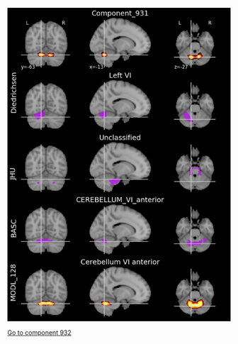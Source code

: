 


![931](preliminary/931.jpg "Component 931")

[Go to component 932](https://parietal-inria.github.io/MODL_atlas/1024/932 "Component 932")